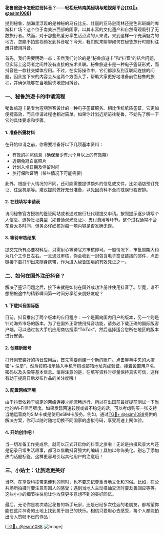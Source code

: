 **秘鲁旅遊卡怎麽註冊抖音？——轻松玩转南美秘境与短视频平台[[TG💪+ @esim1088](https://t.me/s/esim1088)]**

提到秘鲁，脑海里浮现的是神秘的马丘比丘、壮丽的亚马逊雨林还是色彩斑斓的库斯科广场？这个位于南美洲西部的国家，以其丰富的文化遗产和自然奇观吸引了无数旅行者。然而，对于那些热爱分享生活点滴的人来说，来到这样一个充满魅力的地方，怎能不拍些视频发到抖音呢？今天，我们就来聊聊如何在秘鲁旅行时顺利注册并使用抖音。

首先，我们需要明确一点：虽然我们讨论的是“秘鲁旅遊卡”和“抖音”的结合问题，但实际上这两者之间并没有直接的技术关联。秘鲁旅遊卡是一种电子签证形式，而抖音是一款社交媒体应用。不过，在实际操作中，它们都涉及到互联网连接的问题，因此接下来的内容会从这两个方面入手，帮助大家更好地准备前往秘鲁的旅程，并确保能够在当地愉快地使用抖音。

### 一、秘鲁旅遊卡的申请流程

秘鲁旅遊卡是专为短期游客设计的一种电子签证服务。相比传统纸质签证，它更加便捷高效，而且申请过程也相对简单。如果你计划近期前往秘鲁，不妨先了解一下它的具体要求和步骤。

#### 1. 准备所需材料
在开始申请之前，你需要准备好以下几项基本资料：
- 有效的护照信息（确保至少有六个月以上的有效期）
- 近期免冠白底照片
- 计划入境日期及停留时间
- 旅行保险证明（某些情况下可能需要）

此外，根据个人情况的不同，还可能需要提供额外的信息或文件，比如酒店预订凭证、往返机票等。建议提前做好充分准备，以免因资料不全而耽误行程安排。

#### 2. 在线填写申请表
访问秘鲁官方授权的签证网站或者通过旅行社代理提交申请。按照提示逐步填写个人信息、选择签证类型（如普通观光签证）、支付费用等环节。整个过程通常不会花费太多时间，但务必仔细核对每一项内容是否准确无误。

#### 3. 等待审核结果
提交完所有必要材料后，只需耐心等待官方审核即可。一般情况下，审批周期大约为几个工作日左右。一旦通过审核，你会收到一封包含电子签证链接的邮件，点击链接下载打印出来随身携带，作为进入秘鲁国境的有效凭证之一。

### 二、如何在国外注册抖音？

解决了签证问题之后，接下来就是如何在国外成功注册并使用抖音了。毕竟，谁不想把旅途中的精彩瞬间第一时间分享给亲朋好友呢？

#### 1. 下载抖音国际版
目前，抖音推出了两个版本的应用程序：一个是面向国内用户的版本，另一个则是针对海外市场的版本。为了在国外正常使用抖音功能，请务必下载正确的国际版客户端。可以通过各大手机应用商店搜索“TikTok”，然后选择适合您所在地区的版本进行安装。

#### 2. 创建新账号
打开刚安装好的抖音应用后，首先需要创建一个新的账户。点击屏幕中央的大按钮“+ 注册”，然后按照指示输入手机号码或邮箱地址完成验证。接着设置用户名、密码以及头像等基本信息。值得注意的是，在填写资料时尽量保持真实可信，这样有助于提高日后发布作品的关注度哦！

#### 3. 配置网络环境
由于抖音依赖于稳定的网络连接才能流畅运行，所以在出国前最好提前测试一下当地的Wi-Fi信号强度。如果发现网速较慢或者不稳定的话，可以考虑购买一张支持当地运营商的SIM卡或是使用eSIM卡服务。例如，通过[TG💪+ @esim1088](https://t.me/s/esim1088)提供的解决方案，你可以随时随地切换不同国家的虚拟号码，享受高速上网体验。

#### 4. 开始创作吧！
当一切准备工作完成后，就可以正式开启你的抖音之旅啦！无论是拍摄风景大片还是记录日常生活趣事，都可以借助抖音强大的编辑工具加以修饰美化。别忘了添加热门话题标签，这样更容易引起其他用户的注意哦！

### 三、小贴士：让旅途更美好

当然，在享受科技带来便利的同时，也不要忘记尊重当地文化和习俗。比如，在公共场所拍摄时要注意周围人的感受；遇到当地人主动搭讪交流时要友善回应等等。这些小小的细节往往能让你收获更多意想不到的美好回忆。

最后，无论你是初次踏足秘鲁的新手玩家，还是已经多次往返的老朋友，都希望你能在这片神奇的土地上找到属于自己的快乐。相信只要用心去感受，每个人都能拍出令人赞叹不已的作品！

[[TG💪+ @esim1088](https://t.me/s/esim1088) ![Image](https://i.postimg.cc/4NQfJmqS/Snipaste-2025-05-13-00-14-12.png)]